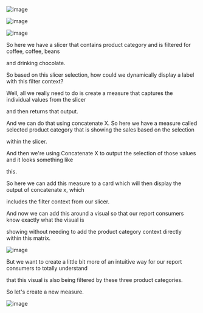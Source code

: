 ![image](https://github.com/liubovkyry/DAX/assets/118057504/a3d1ad76-9e3c-4ad5-be16-04af3eeacd36)

![image](https://github.com/liubovkyry/DAX/assets/118057504/211dd914-3efa-4d6a-aa29-ba3ad464ebff)



![image](https://github.com/liubovkyry/DAX/assets/118057504/51fe91ed-61e0-4958-9225-5eccd39b06c6)

So here we have a slicer that contains product category and is filtered for coffee, coffee, beans

and drinking chocolate.

So based on this slicer selection, how could we dynamically display a label with this filter context?

Well, all we really need to do is create a measure that captures the individual values from the slicer

and then returns that output.

And we can do that using concatenate X.
So here we have a measure called selected product category that is showing the sales based on the selection

within the slicer.

And then we're using Concatenate X to output the selection of those values and it looks something like

this.

So here we can add this measure to a card which will then display the output of concatenate x, which

includes the filter context from our slicer.

And now we can add this around a visual so that our report consumers know exactly what the visual is

showing without needing to add the product category context directly within this matrix.

![image](https://github.com/liubovkyry/DAX/assets/118057504/85222f2a-be68-4757-8c3c-355b3de6dc87)

But we want to create a little bit more of an intuitive way for our report consumers to totally understand

that this visual is also being filtered by these three product categories.

So let's create a new measure.

![image](https://github.com/liubovkyry/DAX/assets/118057504/fb8b1f6d-f32a-4dcb-a923-8fdbf62a2967)


